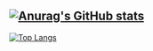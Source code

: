 [![Anurag's GitHub stats](https://github-readme-stats.vercel.app/api?username=heum-ji)](https://github.com/heum-ji/github-readme-stats)
---
[![Top Langs](https://github-readme-stats.vercel.app/api/top-langs/?username=heum-ji&layout=compact)](https://github.com/heum-ji/github-readme-stats)
